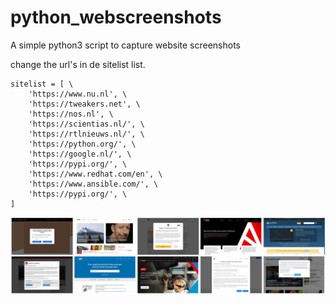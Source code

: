 # python_webscreenshots
A simple python3 script to capture website screenshots

change the url's in de sitelist list.

```
sitelist = [ \
    'https://www.nu.nl', \
    'https://tweakers.net', \
    'https://nos.nl', \
    'https://scientias.nl/', \
    'https://rtlnieuws.nl/', \
    'https://python.org/', \
    'https://google.nl/', \
    'https://pypi.org/', \
    'https://www.redhat.com/en', \
    'https://www.ansible.com/', \
    'https://pypi.org/', \
]
```

![Example](https://raw.githubusercontent.com/w2k8/python_webscreenshots/main/images/webscreenshot.png)
